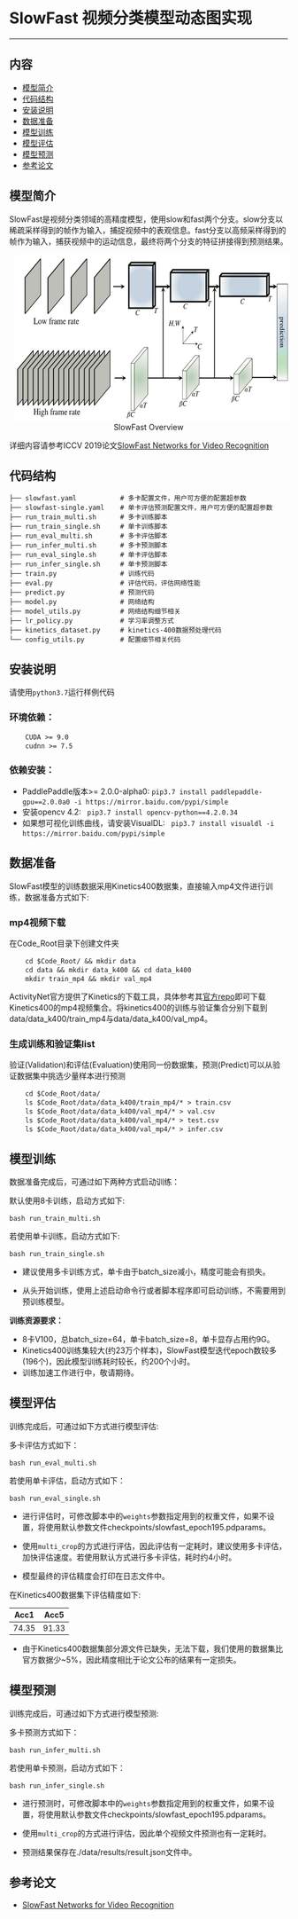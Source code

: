 # SlowFast 视频分类模型动态图实现

---
## 内容

- [模型简介](#模型简介)
- [代码结构](#代码结构)
- [安装说明](#安装说明)
- [数据准备](#数据准备)
- [模型训练](#模型训练)
- [模型评估](#模型评估)
- [模型预测](#模型预测)
- [参考论文](#参考论文)


## 模型简介

SlowFast是视频分类领域的高精度模型，使用slow和fast两个分支。slow分支以稀疏采样得到的帧作为输入，捕捉视频中的表观信息。fast分支以高频采样得到的帧作为输入，捕获视频中的运动信息，最终将两个分支的特征拼接得到预测结果。

<p align="center">
<img src="./SLOWFAST.png" height=300 width=500 hspace='10'/> <br />
SlowFast Overview
</p>

详细内容请参考ICCV 2019论文[SlowFast Networks for Video Recognition](https://arxiv.org/abs/1812.03982)


## 代码结构
```
├── slowfast.yaml           # 多卡配置文件，用户可方便的配置超参数
├── slowfast-single.yaml    # 单卡评估预测配置文件，用户可方便的配置超参数
├── run_train_multi.sh      # 多卡训练脚本
├── run_train_single.sh     # 单卡训练脚本
├── run_eval_multi.sh       # 多卡评估脚本
├── run_infer_multi.sh      # 多卡预测脚本
├── run_eval_single.sh      # 单卡评估脚本
├── run_infer_single.sh     # 单卡预测脚本
├── train.py                # 训练代码
├── eval.py                 # 评估代码，评估网络性能
├── predict.py              # 预测代码
├── model.py                # 网络结构
├── model_utils.py          # 网络结构细节相关
├── lr_policy.py            # 学习率调整方式
├── kinetics_dataset.py     # kinetics-400数据预处理代码
└── config_utils.py         # 配置细节相关代码
```

## 安装说明

请使用```python3.7```运行样例代码

### 环境依赖：

```
    CUDA >= 9.0
    cudnn >= 7.5
```

### 依赖安装：

- PaddlePaddle版本>= 2.0.0-alpha0:
``` pip3.7 install paddlepaddle-gpu==2.0.0a0 -i https://mirror.baidu.com/pypi/simple ```
- 安装opencv 4.2:
``` pip3.7 install opencv-python==4.2.0.34```
- 如果想可视化训练曲线，请安装VisualDL:
``` pip3.7 install visualdl -i https://mirror.baidu.com/pypi/simple```


## 数据准备

SlowFast模型的训练数据采用Kinetics400数据集，直接输入mp4文件进行训练，数据准备方式如下:

### mp4视频下载

在Code\_Root目录下创建文件夹

```
    cd $Code_Root/ && mkdir data
    cd data && mkdir data_k400 && cd data_k400
    mkdir train_mp4 && mkdir val_mp4
```

ActivityNet官方提供了Kinetics的下载工具，具体参考其[官方repo](https://github.com/activitynet/ActivityNet/tree/master/Crawler/Kinetics)即可下载Kinetics400的mp4视频集合。将kinetics400的训练与验证集合分别下载到data/data\_k400/train\_mp4与data/data\_k400/val\_mp4。

### 生成训练和验证集list

验证(Validation)和评估(Evaluation)使用同一份数据集，预测(Predict)可以从验证数据集中挑选少量样本进行预测

```
    cd $Code_Root/data/
    ls $Code_Root/data/data_k400/train_mp4/* > train.csv
    ls $Code_Root/data/data_k400/val_mp4/* > val.csv
    ls $Code_Root/data/data_k400/val_mp4/* > test.csv
    ls $Code_Root/data/data_k400/val_mp4/* > infer.csv
```

## 模型训练

数据准备完成后，可通过如下两种方式启动训练：

默认使用8卡训练，启动方式如下:

    bash run_train_multi.sh

若使用单卡训练，启动方式如下:

    bash run_train_single.sh

- 建议使用多卡训练方式，单卡由于batch\_size减小，精度可能会有损失。

- 从头开始训练，使用上述启动命令行或者脚本程序即可启动训练，不需要用到预训练模型。

**训练资源要求：**

*  8卡V100，总batch\_size=64，单卡batch\_size=8，单卡显存占用约9G。
*  Kinetics400训练集较大(约23万个样本)，SlowFast模型迭代epoch数较多(196个)，因此模型训练耗时较长，约200个小时。
*  训练加速工作进行中，敬请期待。


## 模型评估

训练完成后，可通过如下方式进行模型评估:

多卡评估方式如下：

    bash run_eval_multi.sh

若使用单卡评估，启动方式如下：

    bash run_eval_single.sh

- 进行评估时，可修改脚本中的`weights`参数指定用到的权重文件，如果不设置，将使用默认参数文件checkpoints/slowfast_epoch195.pdparams。

- 使用```multi_crop```的方式进行评估，因此评估有一定耗时，建议使用多卡评估，加快评估速度。若使用默认方式进行多卡评估，耗时约4小时。

- 模型最终的评估精度会打印在日志文件中。


在Kinetics400数据集下评估精度如下:

| Acc1 | Acc5 |
| :---: | :---: |
| 74.35 | 91.33 |

- 由于Kinetics400数据集部分源文件已缺失，无法下载，我们使用的数据集比官方数据少~5%，因此精度相比于论文公布的结果有一定损失。

## 模型预测

训练完成后，可通过如下方式进行模型预测:

多卡预测方式如下：

    bash run_infer_multi.sh

若使用单卡预测，启动方式如下：

    bash run_infer_single.sh

- 进行预测时，可修改脚本中的`weights`参数指定用到的权重文件，如果不设置，将使用默认参数文件checkpoints/slowfast_epoch195.pdparams。

- 使用```multi_crop```的方式进行评估，因此单个视频文件预测也有一定耗时。

- 预测结果保存在./data/results/result.json文件中。


## 参考论文

- [SlowFast Networks for Video Recognition](https://arxiv.org/abs/1812.03982)
